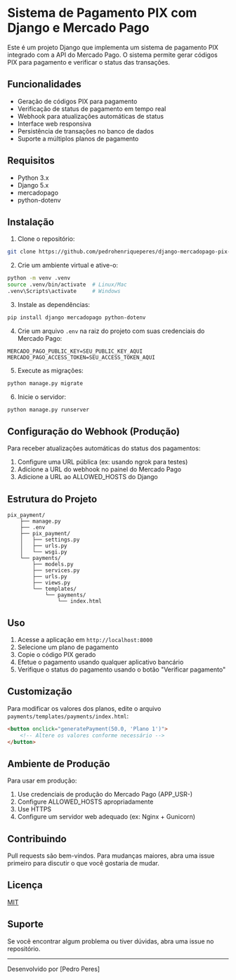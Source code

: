 # Sistema de Pagamento PIX com Django e Mercado Pago

Este é um projeto Django que implementa um sistema de pagamento PIX integrado com a API do Mercado Pago. O sistema permite gerar códigos PIX para pagamento e verificar o status das transações.

## Funcionalidades

- Geração de códigos PIX para pagamento
- Verificação de status de pagamento em tempo real
- Webhook para atualizações automáticas de status
- Interface web responsiva
- Persistência de transações no banco de dados
- Suporte a múltiplos planos de pagamento

## Requisitos

- Python 3.x
- Django 5.x
- mercadopago
- python-dotenv

## Instalação

1. Clone o repositório:
```bash
git clone https://github.com/pedrohenriqueperes/django-mercadopago-pix-.git
```

2. Crie um ambiente virtual e ative-o:
```bash
python -m venv .venv
source .venv/bin/activate  # Linux/Mac
.venv\Scripts\activate     # Windows
```

3. Instale as dependências:
```bash
pip install django mercadopago python-dotenv
```

4. Crie um arquivo `.env` na raiz do projeto com suas credenciais do Mercado Pago:
```
MERCADO_PAGO_PUBLIC_KEY=SEU_PUBLIC_KEY_AQUI
MERCADO_PAGO_ACCESS_TOKEN=SEU_ACCESS_TOKEN_AQUI
```

5. Execute as migrações:
```bash
python manage.py migrate
```

6. Inicie o servidor:
```bash
python manage.py runserver
```

## Configuração do Webhook (Produção)

Para receber atualizações automáticas do status dos pagamentos:

1. Configure uma URL pública (ex: usando ngrok para testes)
2. Adicione a URL do webhook no painel do Mercado Pago
3. Adicione a URL ao ALLOWED_HOSTS do Django

## Estrutura do Projeto

```
pix_payment/
    ├── manage.py
    ├── .env
    ├── pix_payment/
    │   ├── settings.py
    │   ├── urls.py
    │   └── wsgi.py
    └── payments/
        ├── models.py
        ├── services.py
        ├── urls.py
        ├── views.py
        └── templates/
            └── payments/
                └── index.html
```

## Uso

1. Acesse a aplicação em `http://localhost:8000`
2. Selecione um plano de pagamento
3. Copie o código PIX gerado
4. Efetue o pagamento usando qualquer aplicativo bancário
5. Verifique o status do pagamento usando o botão "Verificar pagamento"

## Customização

Para modificar os valores dos planos, edite o arquivo `payments/templates/payments/index.html`:

```html
<button onclick="generatePayment(50.0, 'Plano 1')">
    <!-- Altere os valores conforme necessário -->
</button>
```

## Ambiente de Produção

Para usar em produção:

1. Use credenciais de produção do Mercado Pago (APP_USR-)
2. Configure ALLOWED_HOSTS apropriadamente
3. Use HTTPS
4. Configure um servidor web adequado (ex: Nginx + Gunicorn)

## Contribuindo

Pull requests são bem-vindos. Para mudanças maiores, abra uma issue primeiro para discutir o que você gostaria de mudar.

## Licença

[MIT](https://choosealicense.com/licenses/mit/)

## Suporte

Se você encontrar algum problema ou tiver dúvidas, abra uma issue no repositório.

---
Desenvolvido por [Pedro Peres]
